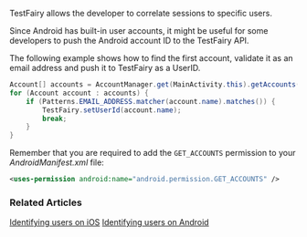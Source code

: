 TestFairy allows the developer to correlate sessions to specific users.

Since Android has built-in user accounts, it might be useful for some developers to push the Android account ID to the TestFairy API.

The following example shows how to find the first account, validate it as an email address and push it to TestFairy as a UserID.

```java
Account[] accounts = AccountManager.get(MainActivity.this).getAccounts();
for (Account account : accounts) {
	if (Patterns.EMAIL_ADDRESS.matcher(account.name).matches()) {
		TestFairy.setUserId(account.name);
		break;
	}
}
```

Remember that you are required to add the `GET_ACCOUNTS` permission to your *AndroidManifest.xml* file:
```xml
<uses-permission android:name="android.permission.GET_ACCOUNTS" />
```

### Related Articles
[Identifying users on iOS](https://docs.testfairy.com/iOS_SDK/Identifying_Your_Users.html)
[Identifying users on Android](https://docs.testfairy.com/Android/Identifying_your_users.html)
